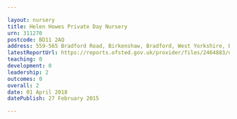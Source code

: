 ```yaml
---

layout: nursery
title: Helen Howes Private Day Nursery
urn: 311270
postcode: BD11 2AQ
address: 559-565 Bradford Road, Birkenshaw, Bradford, West Yorkshire, BD11 2AQ
latestReportUrl: https://reports.ofsted.gov.uk/provider/files/2464883/urn/311270.pdf
teaching: 0
development: 0
leadership: 2
outcomes: 0
overall: 2
date: 01 April 2018 
datePublish: 27 February 2015

---
```

